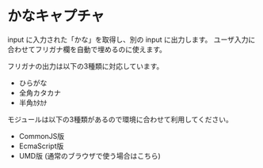 # かなキャプチャ
input に入力された「かな」を取得し、別の input に出力します。
ユーザ入力に合わせてフリガナ欄を自動で埋めるのに使えます。

フリガナの出力は以下の3種類に対応しています。
* ひらがな
* 全角カタカナ
* 半角ｶﾀｶﾅ

モジュールは以下の3種類があるので環境に合わせて利用してください。
* CommonJS版
* EcmaScript版
* UMD版 (通常のブラウザで使う場合はこちら)

